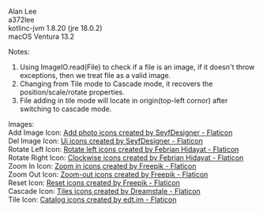 Alan Lee <br>
a372lee <br>
kotlinc-jvm 1.8.20 (jre 18.0.2) <br>
macOS Ventura 13.2 <br>

Notes:
1. Using ImageIO.read(File) to check if a file is an image, if it doesn't throw exceptions, then we treat file as a valid image.
2. Changing from Tile mode to Cascade mode, it recovers the position/scale/rotate properties.
3. File adding in tile mode will locate in origin(top-left cornor) after switching to cascade mode.

Images: <br>
Add Image Icon: <a href="https://www.flaticon.com/free-icons/add-photo" title="add photo icons">Add photo icons created by SeyfDesigner - Flaticon</a> <br>
Del Image Icon: <a href="https://www.flaticon.com/free-icons/ui" title="ui icons">Ui icons created by SeyfDesigner - Flaticon</a> <br>
Rotate Left Icon: <a href="https://www.flaticon.com/free-icons/rotate-left" title="rotate left icons">Rotate left icons created by Febrian Hidayat - Flaticon</a> <br>
Rotate Right Icon: <a href="https://www.flaticon.com/free-icons/clockwise" title="clockwise icons">Clockwise icons created by Febrian Hidayat - Flaticon</a> <br>
Zoom In Icon: <a href="https://www.flaticon.com/free-icons/zoom-in" title="zoom in icons">Zoom in icons created by Freepik - Flaticon</a> <br>
Zoom Out Icon: <a href="https://www.flaticon.com/free-icons/zoom-out" title="zoom-out icons">Zoom-out icons created by Freepik - Flaticon</a> <br>
Reset Icon: <a href="https://www.flaticon.com/free-icons/reset" title="reset icons">Reset icons created by Freepik - Flaticon</a> <br>
Cascade Icon: <a href="https://www.flaticon.com/free-icons/tiles" title="tiles icons">Tiles icons created by Dreamstale - Flaticon</a> <br>
Tile Icon: <a href="https://www.flaticon.com/free-icons/catalog" title="catalog icons">Catalog icons created by edt.im - Flaticon</a> <br>